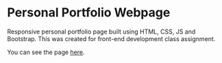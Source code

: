 # Personal Portfolio Webpage

Responsive personal portfolio page built using HTML, CSS, JS and Bootstrap. This was created for front-end development class assignment.

You can see the page [here]().
